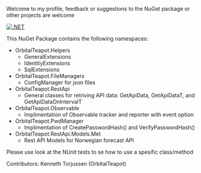 Welcome to my profile, feedback or suggestions to the NuGet package or other projects are welcome

[![.NET](https://github.com/orbitalteapot/OrbitalTeapot/actions/workflows/dotnet.yml/badge.svg?branch=master)](https://github.com/orbitalteapot/OrbitalTeapot/actions/workflows/dotnet.yml)

This NuGet Package contains the following namespaces:

- OrbitalTeapot.Helpers
	- GeneralExtensions
	- IdentityExtensions
	- SqlExtensions
- OrbitalTeapot.FileManagers
	- ConfigManager for json files
- OrbitalTeapot.RestApi
	- General classes for retriving API data: GetApiData, GetApiDataT, and GetApiDataOnIntervalT
- OrbitalTeapot.Observable
	- Implimentation of Observable tracker and reporter with event option
- OrbitalTeapot.PwdManager
	- Implimentation of CreatePasswordHash() and VerifyPasswordHash()
- OrbitalTeapot.RestApi.Models.Met
	- Rest API Models for Norwegian forecast API


Please use look at the NUnit tests to se how to use a spesific class/method

Contributors:
Kenneth Torjussen (OrbitalTeapot)
